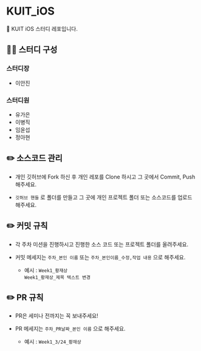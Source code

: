 # KUIT_iOS

🍎 KUIT iOS 스터디 레포입니다.

## 👨‍💻 스터디 구성  

### 스터디장  

- 이안진  

### 스터디원  

- 유가은  
- 이병직     
- 임윤섭  
- 정아현  

## ✏️ 소스코드 관리  

- 개인 깃허브에 Fork 하신 후 개인 레포를 Clone 하시고 그 곳에서 Commit, Push 해주세요.  

- `깃허브 핸들` 로 폴더를 만들고 그 곳에 개인 프로젝트 폴더 또는 소스코드를 업로드 해주세요.  

## ✏️ 커밋 규칙  

- 각 주차 미션을 진행하시고 진행한 소스 코드 또는 프로젝트 폴더를 올려주세요.  

- 커밋 메세지는 `주차_본인 이름` 또는 `주차_본인이름_수정,작업 내용` 으로 해주세요.  

  - 예시 : `Week1_황재상`  
          `Week1_황재상_제목 텍스트 변경`  

## ✏️ PR 규칙  

- PR은 세미나 전까지는 꼭 보내주세요!  

- PR 메세지는 `주차_PR날짜_본인 이름` 으로 해주세요.

  - 예시 : `Week1_3/24_황재상`  
